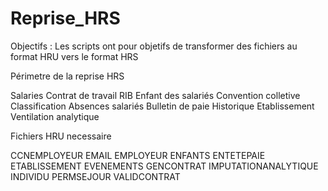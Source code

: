 # Reprise_HRS

Objectifs : Les scripts ont pour objetifs de transformer des fichiers au format HRU vers le format HRS

Périmetre de la reprise HRS

Salaries
Contrat de travail
RIB
Enfant des salariés
Convention colletive
Classification
Absences salariés
Bulletin de paie
Historique
Etablissement
Ventilation analytique

Fichiers HRU necessaire 

CCNEMPLOYEUR
EMAIL
EMPLOYEUR
ENFANTS
ENTETEPAIE
ETABLISSEMENT
EVENEMENTS
GENCONTRAT
IMPUTATIONANALYTIQUE
INDIVIDU
PERMSEJOUR
VALIDCONTRAT
